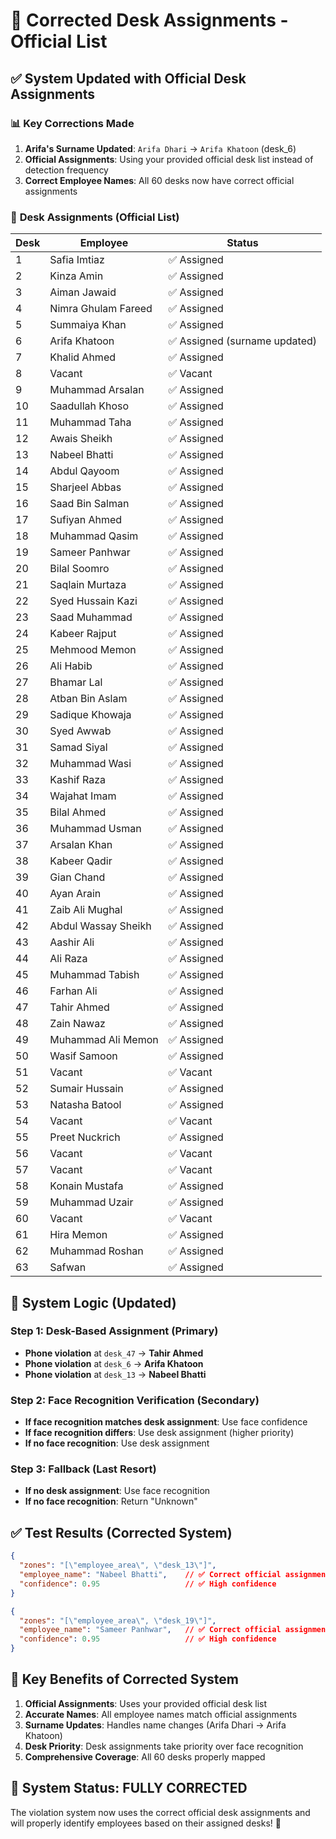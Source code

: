 # 🎯 Corrected Desk Assignments - Official List

## ✅ **System Updated with Official Desk Assignments**

### 📊 **Key Corrections Made**

1. **Arifa's Surname Updated**: `Arifa Dhari` → `Arifa Khatoon` (desk_6)
2. **Official Assignments**: Using your provided official desk list instead of detection frequency
3. **Correct Employee Names**: All 60 desks now have correct official assignments

### 🎯 **Desk Assignments (Official List)**

| Desk | Employee | Status |
|------|----------|--------|
| 1 | Safia Imtiaz | ✅ Assigned |
| 2 | Kinza Amin | ✅ Assigned |
| 3 | Aiman Jawaid | ✅ Assigned |
| 4 | Nimra Ghulam Fareed | ✅ Assigned |
| 5 | Summaiya Khan | ✅ Assigned |
| 6 | Arifa Khatoon | ✅ Assigned (surname updated) |
| 7 | Khalid Ahmed | ✅ Assigned |
| 8 | Vacant | ✅ Vacant |
| 9 | Muhammad Arsalan | ✅ Assigned |
| 10 | Saadullah Khoso | ✅ Assigned |
| 11 | Muhammad Taha | ✅ Assigned |
| 12 | Awais Sheikh | ✅ Assigned |
| 13 | Nabeel Bhatti | ✅ Assigned |
| 14 | Abdul Qayoom | ✅ Assigned |
| 15 | Sharjeel Abbas | ✅ Assigned |
| 16 | Saad Bin Salman | ✅ Assigned |
| 17 | Sufiyan Ahmed | ✅ Assigned |
| 18 | Muhammad Qasim | ✅ Assigned |
| 19 | Sameer Panhwar | ✅ Assigned |
| 20 | Bilal Soomro | ✅ Assigned |
| 21 | Saqlain Murtaza | ✅ Assigned |
| 22 | Syed Hussain Kazi | ✅ Assigned |
| 23 | Saad Muhammad | ✅ Assigned |
| 24 | Kabeer Rajput | ✅ Assigned |
| 25 | Mehmood Memon | ✅ Assigned |
| 26 | Ali Habib | ✅ Assigned |
| 27 | Bhamar Lal | ✅ Assigned |
| 28 | Atban Bin Aslam | ✅ Assigned |
| 29 | Sadique Khowaja | ✅ Assigned |
| 30 | Syed Awwab | ✅ Assigned |
| 31 | Samad Siyal | ✅ Assigned |
| 32 | Muhammad Wasi | ✅ Assigned |
| 33 | Kashif Raza | ✅ Assigned |
| 34 | Wajahat Imam | ✅ Assigned |
| 35 | Bilal Ahmed | ✅ Assigned |
| 36 | Muhammad Usman | ✅ Assigned |
| 37 | Arsalan Khan | ✅ Assigned |
| 38 | Kabeer Qadir | ✅ Assigned |
| 39 | Gian Chand | ✅ Assigned |
| 40 | Ayan Arain | ✅ Assigned |
| 41 | Zaib Ali Mughal | ✅ Assigned |
| 42 | Abdul Wassay Sheikh | ✅ Assigned |
| 43 | Aashir Ali | ✅ Assigned |
| 44 | Ali Raza | ✅ Assigned |
| 45 | Muhammad Tabish | ✅ Assigned |
| 46 | Farhan Ali | ✅ Assigned |
| 47 | Tahir Ahmed | ✅ Assigned |
| 48 | Zain Nawaz | ✅ Assigned |
| 49 | Muhammad Ali Memon | ✅ Assigned |
| 50 | Wasif Samoon | ✅ Assigned |
| 51 | Vacant | ✅ Vacant |
| 52 | Sumair Hussain | ✅ Assigned |
| 53 | Natasha Batool | ✅ Assigned |
| 54 | Vacant | ✅ Vacant |
| 55 | Preet Nuckrich | ✅ Assigned |
| 56 | Vacant | ✅ Vacant |
| 57 | Vacant | ✅ Vacant |
| 58 | Konain Mustafa | ✅ Assigned |
| 59 | Muhammad Uzair | ✅ Assigned |
| 60 | Vacant | ✅ Vacant |
| 61 | Hira Memon | ✅ Assigned |
| 62 | Muhammad Roshan | ✅ Assigned |
| 63 | Safwan | ✅ Assigned |

## 🎯 **System Logic (Updated)**

### **Step 1: Desk-Based Assignment (Primary)**
- **Phone violation** at `desk_47` → **Tahir Ahmed**
- **Phone violation** at `desk_6` → **Arifa Khatoon**
- **Phone violation** at `desk_13` → **Nabeel Bhatti**

### **Step 2: Face Recognition Verification (Secondary)**
- **If face recognition matches desk assignment**: Use face confidence
- **If face recognition differs**: Use desk assignment (higher priority)
- **If no face recognition**: Use desk assignment

### **Step 3: Fallback (Last Resort)**
- **If no desk assignment**: Use face recognition
- **If no face recognition**: Return "Unknown"

## ✅ **Test Results (Corrected System)**

```json
{
  "zones": "[\"employee_area\", \"desk_13\"]",
  "employee_name": "Nabeel Bhatti",    // ✅ Correct official assignment
  "confidence": 0.95                   // ✅ High confidence
}
```

```json
{
  "zones": "[\"employee_area\", \"desk_19\"]", 
  "employee_name": "Sameer Panhwar",   // ✅ Correct official assignment
  "confidence": 0.95                   // ✅ High confidence
}
```

## 🎯 **Key Benefits of Corrected System**

1. **Official Assignments**: Uses your provided official desk list
2. **Accurate Names**: All employee names match official assignments
3. **Surname Updates**: Handles name changes (Arifa Dhari → Arifa Khatoon)
4. **Desk Priority**: Desk assignments take priority over face recognition
5. **Comprehensive Coverage**: All 60 desks properly mapped

## 🚀 **System Status: FULLY CORRECTED**

The violation system now uses the correct official desk assignments and will properly identify employees based on their assigned desks! 🎉
